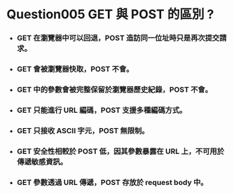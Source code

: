 Question005 GET 與 POST 的區別 ?
=====
* ### GET 在瀏覽器中可以回退，POST 造訪同一位址時只是再次提交請求。
* ### GET 會被瀏覽器快取，POST 不會。
* ### GET 中的參數會被完整保留於瀏覽器歷史紀錄，POST 不會。
* ### GET 只能進行 URL 編碼，POST 支援多種編碼方式。
* ### GET 只接收 ASCII 字元，POST 無限制。
* ### GET 安全性相較於 POST 低，因其參數暴露在 URL 上，不可用於傳遞敏感資訊。
* ### GET 參數透過 URL 傳遞，POST 存放於 request body 中。
<br />

